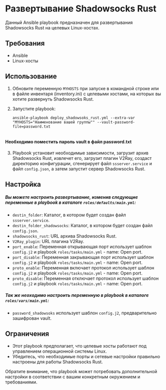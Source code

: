 # Развертывание Shadowsocks Rust

Данный Ansible playbook предназначен для развертывания Shadowsocks Rust на целевых Linux-хостах.

## Требования
- Ansible
- Linux-хосты

## Использование
1. Обновите переменную `MYHOSTS` при запуске в командной строке или в файле инвентаря (inventory.ini) с целевыми хостами, на которых вы хотите развернуть Shadowsocks Rust.

2. Запустите playbook:
   ```
   ansible-playbook deploy_shadowsoks_rust.yml --extra-var "MYHOSTS="Наименование вашей группы"" --vault-password-file=password.txt
  
   ```
#### Hеобходимо поместить пароль vault в файл password.txt
3. Playbook установит необходимые зависимости, загрузит архив Shadowsocks Rust, извлечет его, загрузит плагин V2Ray, создаст директорию конфигурации, сгенерирует файл `ssserver.service` и файл `config.json`, а затем запустит сервер Shadowsocks Rust.

## Настройка
##### Вы можете настроить развертывание, изменив следующие переменные в playbook в каталоге `roles/defaults/main.yml`:

- `destin_folder`: Каталог, в котором будет создан файл `ssserver.service`.
- `destin_folder_shadowsocks`: Каталог, в котором будет создан файл `config.json`.
- `shadowsocks_rust`: URL архива Shadowsocks Rust.
- `V2Ray_plugin`: URL плагина V2Ray.
- `port_enable`: Переменная открывающая порт использует шаблон `config.j2` и playbook `roles/tasks/main.yml` - name: Open port.
- `port_disable`: Переменная закрывающая порт использует шаблон `config.j2` и playbook `roles/tasks/main.yml` - name: Open port.
- `proto_enable`: Переменная включает протокол использует шаблон `config.j2` и playbook `roles/tasks/main.yml` - name: Open port.
- `proto_disable`: Переменная отключает протокол использует шаблон `config.j2` и playbook `roles/tasks/main.yml` - name: Open port.
##### Так же неоходимо настроить переменную в playbook в каталоге `roles/vars/main.yml`:
- `password_shadowsoks` использует шаблон `config.j2`, предварительно зашифрован vault.
## Ограничения
- Этот playbook предполагает, что целевые хосты работают под управлением операционной системы Linux.
- Убедитесь, что необходимые порты и сетевые настройки правильно настроены для работы Shadowsocks Rust.

Обратите внимание, что playbook может потребовать дополнительной настройки в соответствии с вашим конкретным окружением и требованиями.


